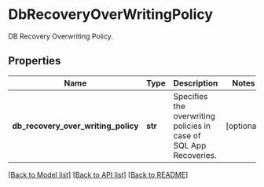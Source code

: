 # DbRecoveryOverWritingPolicy

DB Recovery Overwriting Policy.

## Properties
Name | Type | Description | Notes
------------ | ------------- | ------------- | -------------
**db_recovery_over_writing_policy** | **str** | Specifies the overwriting policies in case of SQL App Recoveries.  | [optional] 

[[Back to Model list]](../README.md#documentation-for-models) [[Back to API list]](../README.md#documentation-for-api-endpoints) [[Back to README]](../README.md)


